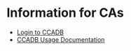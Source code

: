 # Information for CAs #

* [Login to CCADB](https://ccadb.force.com/CustomLogin)
* [CCADB Usage Documentation](https://wiki.mozilla.org/CA:CommonCADatabase)
